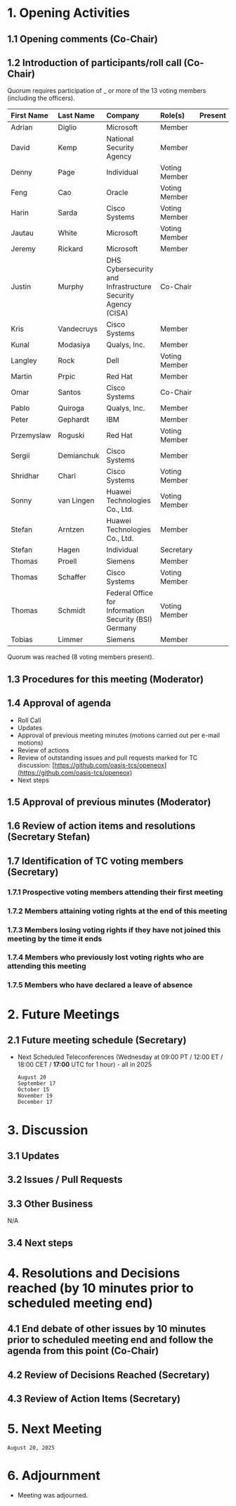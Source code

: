# 1. Opening Activities

## 1.1 Opening comments (Co-Chair)

## 1.2 Introduction of participants/roll call (Co-Chair)

Quorum requires participation of _ or more of the 13 voting members (including the officers).

| First Name | Last Name   | Company                                                     | Role(s)       | Present |
|:-----------|:------------|:------------------------------------------------------------|:--------------|:--------|
| Adrian     | Diglio      | Microsoft                                                   | Member        |         |
| David      | Kemp        | National Security Agency                                    | Member        |         |
| Denny      | Page        | Individual                                                  | Voting Member |         |
| Feng       | Cao         | Oracle                                                      | Voting Member |         |
| Harin      | Sarda       | Cisco Systems                                               | Voting Member |         |
| Jautau     | White       | Microsoft                                                   | Voting Member |         |
| Jeremy     | Rickard     | Microsoft                                                   | Member        |         |
| Justin     | Murphy      | DHS Cybersecurity and Infrastructure Security Agency (CISA) | Co-Chair      |         |
| Kris       | Vandecruys  | Cisco Systems                                               | Member        |         |
| Kunal      | Modasiya    | Qualys, Inc.                                                | Member        |         |
| Langley    | Rock        | Dell                                                        | Voting Member |         |
| Martin     | Prpic       | Red Hat                                                     | Member        |         |
| Omar       | Santos      | Cisco Systems                                               | Co-Chair      |         |
| Pablo      | Quiroga     | Qualys, Inc.                                                | Member        |         |
| Peter      | Gephardt    | IBM                                                         | Member        |         |
| Przemyslaw | Roguski     | Red Hat                                                     | Voting Member |         |
| Sergii     | Demianchuk  | Cisco Systems                                               | Member        |         |
| Shridhar   | Chari       | Cisco Systems                                               | Voting Member |         |
| Sonny      | van Lingen  | Huawei Technologies Co., Ltd.                               | Voting Member |         |
| Stefan     | Arntzen     | Huawei Technologies Co., Ltd.                               | Member        |         |
| Stefan     | Hagen       | Individual                                                  | Secretary     |         |
| Thomas     | Proell      | Siemens                                                     | Member        |         |
| Thomas     | Schaffer    | Cisco Systems                                               | Voting Member |         |
| Thomas     | Schmidt     | Federal Office for Information Security (BSI) Germany       | Voting Member |         |
| Tobias     | Limmer      | Siemens                                                     | Member        |         |

Quorum was reached (8 voting members present).

## 1.3 Procedures for this meeting (Moderator)

## 1.4 Approval of agenda

- Roll Call  
- Updates
- Approval of previous meeting minutes (motions carried out per e-mail motions)  
- Review of actions
- Review of outstanding issues and pull requests marked for TC discussion: [https://github.com/oasis-tcs/openeox](https://github.com/oasis-tcs/openeox)  
- Next steps  

## 1.5 Approval of previous minutes (Moderator)

## 1.6 Review of action items and resolutions (Secretary Stefan)

## 1.7 Identification of TC voting members (Secretary)

### 1.7.1 Prospective voting members attending their first meeting

### 1.7.2 Members attaining voting rights at the end of this meeting

### 1.7.3 Members losing voting rights if they have not joined this meeting by the time it ends

### 1.7.4 Members who previously lost voting rights who are attending this meeting

### 1.7.5 Members who have declared a leave of absence

# 2. Future Meetings

## 2.1 Future meeting schedule (Secretary)

- Next Scheduled Teleconferences (Wednesday at 09:00 PT / 12:00 ET / 18:00 CET / **17:00** UTC for 1 hour) - all in 2025

    ```
    August 20
    September 17
    October 15
    November 19
    December 17
    ```

# 3. Discussion

## 3.1 Updates

## 3.2 Issues / Pull Requests

## 3.3 Other Business

N/A

## 3.4 Next steps

# 4. Resolutions and Decisions reached (by 10 minutes prior to scheduled meeting end)

## 4.1 End debate of other issues by 10 minutes prior to scheduled meeting end and follow the agenda from this point (Co-Chair)

## 4.2 Review of Decisions Reached (Secretary)

## 4.3 Review of Action Items (Secretary)

# 5. Next Meeting

  ```
  August 20, 2025
  ```

# 6. Adjournment

- Meeting was adjourned.
